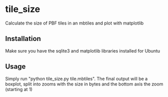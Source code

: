 # tile_size
Calculate the size of PBF tiles in an mbtiles and plot with matplotlib

## Installation

Make sure you have the sqlite3 and matplotlib libraries installed for Ubuntu

## Usage

Simply run "python tile_size.py tile.mbtiles". The final output will be a boxplot, split into zooms with the size in bytes and the bottom axis the zoom (starting at 1)
